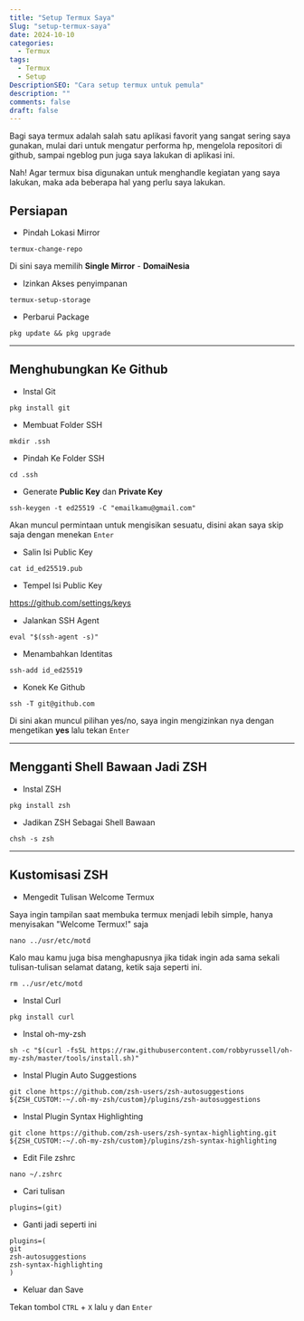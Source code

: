 ```yaml
---
title: "Setup Termux Saya"
Slug: "setup-termux-saya"
date: 2024-10-10
categories:
  - Termux
tags:
  - Termux
  - Setup
DescriptionSEO: "Cara setup termux untuk pemula"
description: ""
comments: false
draft: false
---
```


Bagi saya termux adalah salah satu aplikasi favorit yang sangat sering saya gunakan, mulai dari untuk mengatur performa hp, mengelola repositori di github, sampai ngeblog pun juga saya lakukan di aplikasi ini.

Nah! Agar termux bisa digunakan untuk menghandle kegiatan yang saya lakukan, maka ada beberapa hal yang perlu saya lakukan.

## Persiapan

- Pindah Lokasi Mirror

```shell
termux-change-repo
```

Di sini saya memilih **Single Mirror** - **DomaiNesia**

- Izinkan Akses penyimpanan

```shell
termux-setup-storage
```

- Perbarui Package

```shell
pkg update && pkg upgrade
```

---

## Menghubungkan Ke Github

- Instal Git

```shell
pkg install git
```

- Membuat Folder SSH

```shell
mkdir .ssh
```

- Pindah Ke Folder SSH

```shell
cd .ssh
```

- Generate **Public Key** dan **Private Key**

```shell
ssh-keygen -t ed25519 -C "emailkamu@gmail.com"
```

Akan muncul permintaan untuk mengisikan sesuatu, disini akan saya skip saja dengan menekan `Enter`

- Salin Isi Public Key

```shell
cat id_ed25519.pub
```

- Tempel Isi Public Key

https://github.com/settings/keys

- Jalankan SSH Agent

```shell
eval "$(ssh-agent -s)"
```

- Menambahkan Identitas

```shell
ssh-add id_ed25519
```

- Konek Ke Github

```shell
ssh -T git@github.com
```

Di sini akan muncul pilihan yes/no, saya ingin mengizinkan nya dengan mengetikan **yes** lalu tekan `Enter`

---

## Mengganti Shell Bawaan Jadi ZSH

- Instal ZSH

```shell
pkg install zsh
```

- Jadikan ZSH Sebagai Shell Bawaan

```shell
chsh -s zsh
```
---

## Kustomisasi ZSH

- Mengedit Tulisan Welcome Termux

Saya ingin tampilan saat membuka termux menjadi lebih simple, hanya menyisakan "Welcome Termux!" saja

```shell
nano ../usr/etc/motd
```

Kalo mau kamu juga bisa menghapusnya jika tidak ingin ada sama sekali tulisan-tulisan selamat datang, ketik saja seperti ini.

```shell
rm ../usr/etc/motd
```
- Instal Curl

```shell
pkg install curl
```

- Instal oh-my-zsh

```shell
sh -c "$(curl -fsSL https://raw.githubusercontent.com/robbyrussell/oh-my-zsh/master/tools/install.sh)"
```

- Instal Plugin Auto Suggestions

```shell
git clone https://github.com/zsh-users/zsh-autosuggestions ${ZSH_CUSTOM:-~/.oh-my-zsh/custom}/plugins/zsh-autosuggestions
```

- Instal Plugin Syntax Highlighting

```shell
git clone https://github.com/zsh-users/zsh-syntax-highlighting.git ${ZSH_CUSTOM:-~/.oh-my-zsh/custom}/plugins/zsh-syntax-highlighting
```

- Edit File zshrc

```shell
nano ~/.zshrc
```

- Cari tulisan

```shell
plugins=(git)
```

- Ganti jadi seperti ini

```shell
plugins=(
git
zsh-autosuggestions
zsh-syntax-highlighting
)
```

- Keluar dan Save 

Tekan tombol `CTRL` + `X` lalu `y` dan `Enter`
